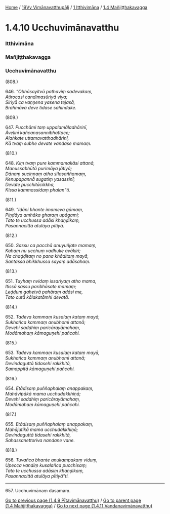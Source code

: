 
[Home](/) / [19Vv Vimānavatthupāḷi](../../../19Vv.md) / [1 Itthivimāna](../../1.md) / [1.4 Mañjiṭṭhakavagga](../1.4.md)

# 1.4.10 Ucchuvimānavatthu

### Itthivimāna

### Mañjiṭṭhakavagga

### Ucchuvimānavatthu

(808.)

646\. _“Obhāsayitvā pathaviṃ sadevakaṃ,_  
_Atirocasi candimasūriyā viya;_  
_Siriyā ca vaṇṇena yasena tejasā,_  
_Brahmāva deve tidase sahindake._  


(809.)

647\. _Pucchāmi taṃ uppalamāladhārinī,_  
_Āveḷinī kañcanasannibhattace;_  
_Alaṅkate uttamavatthadhārinī,_  
_Kā tvaṃ subhe devate vandase mamaṃ._  


(810.)

648\. _Kiṃ tvaṃ pure kammamakāsi attanā,_  
_Manussabhūtā purimāya jātiyā;_  
_Dānaṃ suciṇṇaṃ atha sīlasaññamaṃ,_  
_Kenupapannā sugatiṃ yasassinī;_  
_Devate pucchitācikkha,_  
_Kissa kammassidaṃ phalan”ti._  


(811.)

649\. _“Idāni bhante imameva gāmaṃ,_  
_Piṇḍāya amhāka gharaṃ upāgami;_  
_Tato te ucchussa adāsi khaṇḍikaṃ,_  
_Pasannacittā atulāya pītiyā._  


(812.)

650\. _Sassu ca pacchā anuyuñjate mamaṃ,_  
_Kahaṃ nu ucchuṃ vadhuke avākiri;_  
_Na chaḍḍitaṃ no pana khāditaṃ mayā,_  
_Santassa bhikkhussa sayaṃ adāsahaṃ._  


(813.)

651\. _Tuyhaṃ nvidaṃ issariyaṃ atho mama,_  
_Itissā sassu paribhāsate mamaṃ;_  
_Leḍḍuṃ gahetvā pahāraṃ adāsi me,_  
_Tato cutā kālakatāmhi devatā._  


(814.)

652\. _Tadeva kammaṃ kusalaṃ kataṃ mayā,_  
_Sukhañca kammaṃ anubhomi attanā;_  
_Devehi saddhiṃ paricārayāmahaṃ,_  
_Modāmahaṃ kāmaguṇehi pañcahi._  


(815.)

653\. _Tadeva kammaṃ kusalaṃ kataṃ mayā,_  
_Sukhañca kammaṃ anubhomi attanā;_  
_Devindaguttā tidasehi rakkhitā,_  
_Samappitā kāmaguṇehi pañcahi._  


(816.)

654\. _Etādisaṃ puññaphalaṃ anappakaṃ,_  
_Mahāvipākā mama ucchudakkhiṇā;_  
_Devehi saddhiṃ paricārayāmahaṃ,_  
_Modāmahaṃ kāmaguṇehi pañcahi._  


(817.)

655\. _Etādisaṃ puññaphalaṃ anappakaṃ,_  
_Mahājutikā mama ucchudakkhiṇā;_  
_Devindaguttā tidasehi rakkhitā,_  
_Sahassanettoriva nandane vane._  


(818.)

656\. _Tuvañca bhante anukampakaṃ viduṃ,_  
_Upecca vandiṃ kusalañca pucchisaṃ;_  
_Tato te ucchussa adāsiṃ khaṇḍikaṃ,_  
_Pasannacittā atulāya pītiyā”ti._  


---

657\. Ucchuvimānaṃ dasamaṃ.



[Go to previous page (1.4.9 Pītavimānavatthu)](1.4.9.md) / [Go to parent page (1.4 Mañjiṭṭhakavagga)](../1.4.md) / [Go to next page (1.4.11 Vandanavimānavatthu)](1.4.11.md)


